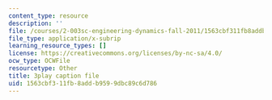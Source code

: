 ```yaml
---
content_type: resource
description: ''
file: /courses/2-003sc-engineering-dynamics-fall-2011/1563cbf311fb8addb9599dbc89c6d786_iMz0LiqjFmE.srt
file_type: application/x-subrip
learning_resource_types: []
license: https://creativecommons.org/licenses/by-nc-sa/4.0/
ocw_type: OCWFile
resourcetype: Other
title: 3play caption file
uid: 1563cbf3-11fb-8add-b959-9dbc89c6d786
---
```

